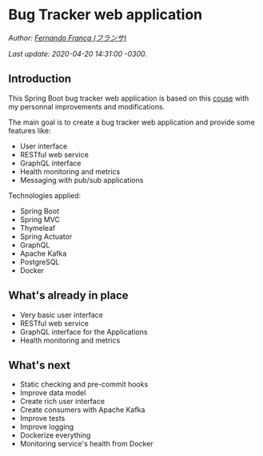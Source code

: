 # Bug Tracker web application
*Author: [Fernando França (フランサ)](https://github.com/furansa)*

*Last update: 2020-04-20 14:31:00 -0300.*

## Introduction
This Spring Boot bug tracker web application is based on this
[couse](https://gitlab.com/videolearning/spring-fundamentals) with my personnal
improvements and modifications.

The main goal is to create a bug tracker web application and provide some
features like:

* User interface
* RESTful web service
* GraphQL interface
* Health monitoring and metrics
* Messaging with pub/sub applications

Technologies applied:

* Spring Boot
* Spring MVC
* Thymeleaf
* Spring Actuator
* GraphQL
* Apache Kafka
* PostgreSQL
* Docker

## What's already in place
* Very basic user interface
* RESTful web service
* GraphQL interface for the Applications
* Health monitoring and metrics

## What's next
* Static checking and pre-commit hooks
* Improve data model
* Create rich user interface
* Create consumers with Apache Kafka
* Improve tests
* Improve logging
* Dockerize everything
* Monitoring service's health from Docker